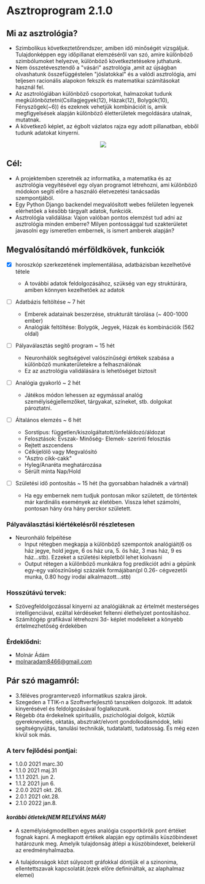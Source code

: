 # Asztroprogram 2.1.0

## Mi az asztrológia?
- Szimbolikus következtetőrendszer, amiben idő minőségét vizsgáljuk. Tulajdonképpen egy időpillanat elemzéséről van szó, amire különböző szimbólumoket helyezve, különböző következtetésekre juthatunk.
- Nem összetévesztendő a "vásári" asztrológia ,amit az újságban olvashatunk összefüggéstelen "jóslatokkal" és a valódi asztrológia, ami teljesen racionális alapokon fekszik és matematikai számításokat használ fel.
- Az asztrológiában különböző csoportokat, halmazokat tudunk megkülönböztetni(Csillagjegyek(12), Házak(12), Bolygók(10), Fényszögek(~6)) és ezeknek vehetjük kombinációit is, amik megfigyelsések alapján különböző életterületek megoldására utalnak, mutatnak.
- A következő képlet, az égbolt vázlatos rajza egy adott pillanatban, ebből tudunk adatokat kinyerni.

<p align="center">
  <img src="https://user-images.githubusercontent.com/77636185/138847759-e8614944-8984-4bd0-b738-eafbf976cd1e.png"/>
</p>

## Cél:
- A projektemben szeretnék az informatika, a matematika és az asztrológia vegyítésével egy olyan programot létrehozni, ami különböző módokon segíti előre a használó életvezetési tanácsadás szempontjából.
- Egy Python Django backendel megvalósított webes felületen legyenek elérhetőek a később tárgyalt adatok, funkciók.
- Asztrológia validálása: Vajon valóban pontos elemzést tud adni az asztrológia minden emberre? Milyen pontossággal tud szakterületet javasolni egy ismeretlen embernek, is ismert amberek alapján?


## Megvalósítandó mérföldkövek, funkciók
- [x] horoszkóp szerkezetének implementálása, adatbázisban kezelhetővé tétele
  -  A további adatok feldolgozásához, szükség van egy struktúrára, amiben könnyen kezelhetőek az adatok
- [ ] Adatbázis feltöltése ~ 7 hét
  - Emberek adatainak beszerzése, strukturált tárolása (~ 400-1000 ember)
  - Analógiák feltöltése: Bolygók, Jegyek, Házak és kombinációik (562 oldal)
- [ ] Pályaválasztás segítő program ~ 15 hét
  - Neuronhálók segítségével valószínűségi értékek szabása a különböző munkaterületekre a felhasználónak
  - Ez az asztrológia validálására is lehetőséget biztosít 
- [ ] Analógia gyakorló ~ 2 hét
  - Játékos módon lehessen az egymással analóg személyiségjellemzőket, tárgyakat, színeket, stb. dolgokat pároztatni.
- [ ] Általános elemzés ~ 6 hét
  - Sorstípus: független/kiszolgáltatott/önfeláldozó/áldozat
  - Felosztások: Évszak- Minőség- Elemek- szerinti felosztás
  - Rejtett aszcendens
  - Célkijelölő vagy Megvalósító
  - "Asztro cikk-cakk"
  - Hyleg/Anaréta meghatározása
  - Sérült minta Nap/Hold
 
- [ ] Születési idő pontosítás ~ 15 hét (ha gyorsabban haladnék a vártnál)
  - Ha egy embernek nem tudjuk pontosan mikor született, de történtek már kardinális események az életében. Vissza lehet számolni, pontosan hány óra hány perckor született.

      
### Pályaválasztási kiértékelésről részletesen
- Neuronháló felpéítése
  - Input rétegben megkapja a különböző szempontok analógiáit(6 os ház jegye, hold jegye, 6 os ház ura, 5. ös ház, 3 mas ház, 9 es ház...stb).
  Ezzeket a születési képletből lehet kiolvasni
  - Output rétegen a különböző munkákra fog predikciót adni a gépünk egy-egy valószínűségi százalék formájában(pl 0.26- cégvezetői munka, 0.80 hogy irodai alkalmazott...stb)

### Hosszútávú tervek:
- Szövegfeldolgozással kinyerni az analógiáknak az értelmét mesterséges intelligenciával, ezáltal kérdéseket feltenni élethelyzet pontosításhoz.
- Számítógép grafikával létrehozni 3d- képlet modelleket a könyebb értelmezhetőség érdekében

### Érdeklődni: 
- Molnár Ádám 
- molnaradam8466@gmail.com 

## Pár szó magamról: 
- 3.féléves programtervező informatikus szakra járok.
- Szegeden a TTIK-n a Szoftverfejlesztő tanszéken dolgozok. Itt adatok kinyerésével és feldolgozásával foglalkozunk.
- Régebb óta érdekelnek spirituális, pszichológiai dolgok, köztük gyereknevelés, oktatás, absztrakt/elvont gondolkodásmódok, lelki segítségnyújtás, tanulási technikák, tudatalatti, tudatosság. És még ezen kívül sok más. 

### A terv fejlődési pontjai:
- 1.0.0 2021 marc.30
- 1.1.0 2021 maj.31
- 1.1.1 2021. jun 2.
- 1.1.2 2021 jun 6.
- 2.0.0 2021 okt. 26.
- 2.0.1 2021 okt.28.
- 2.1.0 2022 jan.8.




#### *korábbi ötletek(NEM RELEVÁNS MÁR)*
- A személyiségmodellben egyes analógia csoportkörök pont értéket fognak kapni. A megkapott értékek alapján egy optimális küszöbindexet határozunk meg.
Amelyik tulajdonság átlépi a küszöbindexet, belekerül az eredményhalmazba.

- A tulajdonságok közt súlyozott gráfokkal döntjük el a szinonima, ellentettszavak kapcsolatát.(ezek előre definináltak, az alaphalmaz elemei)

